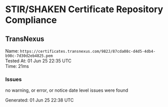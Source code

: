 # STIR/SHAKEN Certificate Repository Compliance

## TransNexus

Name: `https://certificates.transnexus.com/982J/87cda08c-d4d5-4db4-b98c-7d30d2eb4825.pem`\
Tested At: 01 Jun 25 22:35 UTC\
Time: 21ms

### Issues

no warning, or error, or notice date level issues were found

Generated: 01 Jun 25 22:38 UTC